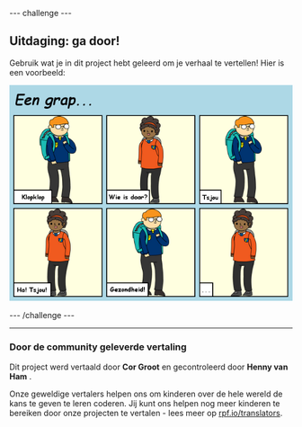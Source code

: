 --- challenge ---

## Uitdaging: ga door!

Gebruik wat je in dit project hebt geleerd om je verhaal te vertellen! Hier is een voorbeeld:

![screenshot](images/story-final.png)

--- /challenge ---
***
### Door de community geleverde vertaling
Dit project werd vertaald door **Cor Groot** en gecontroleerd door **Henny van Ham** .

Onze geweldige vertalers helpen ons om kinderen over de hele wereld de kans te geven te leren coderen. Jij kunt ons helpen nog meer kinderen te bereiken door onze projecten te vertalen - lees meer op [rpf.io/translators](https://rpf.io/translators).
